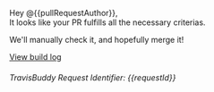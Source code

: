 Hey @{{pullRequestAuthor}},  
It looks like your PR fulfills all the necessary criterias.

We'll manually check it, and hopefully merge it!

<a href="{{link}}">View build log</a>

###### TravisBuddy Request Identifier: {{requestId}}

